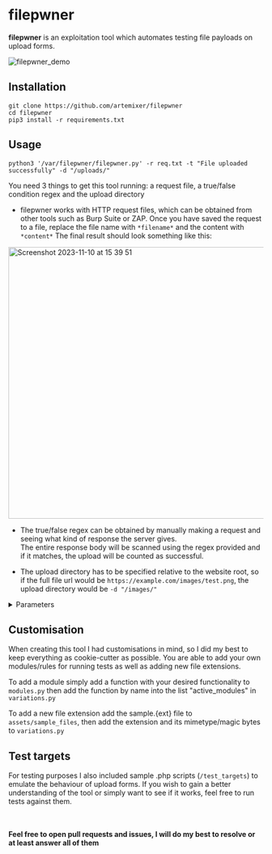 # filepwner
**filepwner** is an exploitation tool which automates testing file payloads on upload forms.


![filepwner_demo](https://github.com/artemixer/filepwner/assets/109953672/8c75a49f-0e55-483c-9a9a-4fc046c507d3)

## Installation
```
git clone https://github.com/artemixer/filepwner
cd filepwner
pip3 install -r requirements.txt
```
  
## Usage
```
python3 '/var/filepwner/filepwner.py' -r req.txt -t "File uploaded successfully" -d "/uploads/"
```
You need 3 things to get this tool running: a request file, a true/false condition regex and the upload directory

- filepwner works with HTTP request files, which can be obtained from other tools such as Burp Suite or ZAP. 
Once you have saved the request to a file, replace the file name with `*filename*` and the content with `*content*`
The final result should look something like this:

<img width="537" alt="Screenshot 2023-11-10 at 15 39 51" src="https://github.com/artemixer/filepwner/assets/109953672/f7f17891-0175-4f75-9e29-7420a7e12c3e">  
  
- The true/false regex can be obtained by manually making a request and seeing what kind of response the server gives.  
The entire response body will be scanned using the regex provided and if it matches, the upload will be counted as successful.  
  
- The upload directory has to be specified relative to the website root, so if the full file url would be `https://example.com/images/test.png`, the upload directory would be `-d "/images/"`

<details>
  <summary>Parameters</summary>

    -h, --help            show this help message and exit
    -r REQUEST_FILE, --request-file REQUEST_FILE
                          Required - Read from a HTTP/S request file (replace the file content with the string *content* and filename extension with the string *filename*)
                          Usage: -e /--request-file req.txt
    -t TRUE_REGEX, --true-regex TRUE_REGEX
                          Required - Provide the success message when a file is uploaded
                          Usage: -s /--success 'File uploaded successfully.'
    -f FALSE_REGEX, --false-regex FALSE_REGEX
                          Required - Provide a failure message when a file is uploaded
                          Usage: -f /--failure 'File is not allowed!'
    -a ACCEPTED_EXTENSIONS, --accepted-extensions ACCEPTED_EXTENSIONS
                          Provide allowed extensions to be uploaded, skips the in-built check
                          Usage: -a /--accepted-extensions jpeg,png,zip
    -d UPLOAD_DIR, --upload-dir UPLOAD_DIR
                          Provide a remote path where the WebShell will be uploaded (won't work if the file will be uploaded with random name).
                          Usage: -l / --location /uploads/
    --rate-limit RATE_LIMIT
                          Set rate-limiting with seconds between each request.
                          Usage: --rate-limit 0.1
    -v GLOBAL_VERBOSITY, --verbose GLOBAL_VERBOSITY
                          If set, more info will be printed on the screen
                          Usage: -v / --verbose 1|2|3
    --timeout             Number of seconds the request will wait before timing out (Default: 20)
                          Usage: --timeout
    --print-response      If set, HTTP response will be printed on the screen
                          Usage: --print-response
    --status-codes STATUS_CODES
                          HTTP status codes which will be treated as acceptable, default 200
                          Usage: --status-code 200,301
    --protocol PROTOCOL   Connection protocol to be used for uploads, default https
                          Usage: --protocol https
    --enable-redirects    If enabled, allows forms to redirect the requests
                          Usage: --enable-redirects
    --manual-check        If enabled, pauses the execution after each successful shell upload
                          Usage: --manual-check 
    --disable-modules DISABLE_MODULES
                          Disables specified modules
                          Usage: --disable-modules mimetype_spoofing,double_extension,double_extension_random_case,reverse_double_extension,null_byte_cutoff,name_overflow_cutoff,htaccess_overwrite
</details>                  
  
## Customisation
When creating this tool I had customisations in mind, so I did my best to keep everything as cookie-cutter as possible. 
You are able to add your own modules/rules for running tests as well as adding new file extensions.

To add a module simply add a function with your desired functionality to `modules.py` then add the function by name into the list "active_modules" in `variations.py`

To add a new file extension add the sample.{ext} file to `assets/sample_files`, then add the extension and its mimetype/magic bytes to `variations.py`

## Test targets
For testing purposes I also included sample .php scripts (`/test_targets`) to emulate the behaviour of upload forms. If you wish to gain a better understanding of the tool or simply want to see if it works, feel free to run tests against them.  

<br/>
<br/>
<b>Feel free to open pull requests and issues, I will do my best to resolve or at least answer all of them</b>
